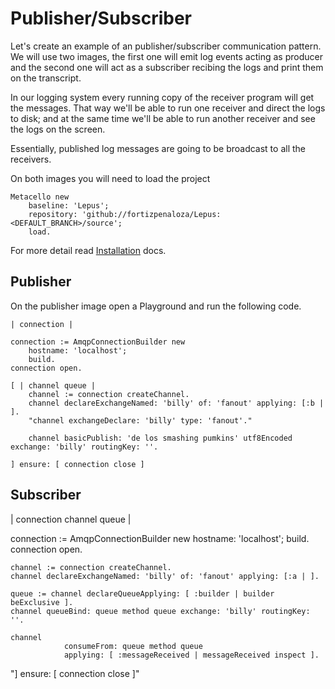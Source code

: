 # Publisher/Subscriber

Let's create an example of an publisher/subscriber communication pattern. We will use two images, the first one will emit log events acting as producer and the second one will act as a subscriber recibing the logs and print them on the transcript.

In our logging system every running copy of the receiver program will get the messages. That way we'll be able to run one receiver and direct the logs to disk; and at the same time we'll be able to run another receiver and see the logs on the screen.

Essentially, published log messages are going to be broadcast to all the receivers.

On both images you will need to load the project

```smalltalk
Metacello new
	baseline: 'Lepus';
	repository: 'github://fortizpenaloza/Lepus:<DEFAULT_BRANCH>/source';
	load.
```

For more detail read [Installation](Installation.md) docs.


## Publisher

On the publisher image open a Playground and run the following code.


```smalltalk
| connection |

connection := AmqpConnectionBuilder new
	hostname: 'localhost';
	build.
connection open.

[ | channel queue | 
	channel := connection createChannel.
	channel declareExchangeNamed: 'billy' of: 'fanout' applying: [:b | ].
	"channel exchangeDeclare: 'billy' type: 'fanout'."

	channel basicPublish: 'de los smashing pumkins' utf8Encoded exchange: 'billy' routingKey: ''.	
	
] ensure: [ connection close ]
```


## Subscriber

| connection  channel queue | 

connection := AmqpConnectionBuilder new
	hostname: 'localhost';
	build.
connection open.

	channel := connection createChannel.
	channel declareExchangeNamed: 'billy' of: 'fanout' applying: [:a | ].

	queue := channel declareQueueApplying: [ :builder | builder beExclusive ].
	channel queueBind: queue method queue exchange: 'billy' routingKey: ''.

	channel
				consumeFrom: queue method queue
				applying: [ :messageReceived | messageReceived inspect ].	
	
"] ensure: [ connection close ]"
